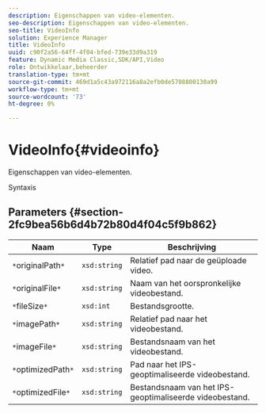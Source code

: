 ```yaml
---
description: Eigenschappen van video-elementen.
seo-description: Eigenschappen van video-elementen.
seo-title: VideoInfo
solution: Experience Manager
title: VideoInfo
uuid: c90f2a56-64ff-4f04-bfed-739e33d9a319
feature: Dynamic Media Classic,SDK/API,Video
role: Ontwikkelaar,beheerder
translation-type: tm+mt
source-git-commit: 469d1a5c43a972116a8a2efb0de5708800130a99
workflow-type: tm+mt
source-wordcount: '73'
ht-degree: 0%

---
```



# VideoInfo{#videoinfo}

Eigenschappen van video-elementen.

Syntaxis

## Parameters {#section-2fc9bea56b6d4b72b80d4f04c5f9b862}

| Naam | Type | Beschrijving |
|---|---|---|
| `*`originalPath`*` | `xsd:string` | Relatief pad naar de geüploade video. |
| `*`originalFile`*` | `xsd:string` | Naam van het oorspronkelijke videobestand. |
| `*`fileSize`*` | `xsd:int` | Bestandsgrootte. |
| `*`imagePath`*` | `xsd:string` | Relatief pad naar het videobestand. |
| `*`imageFile`*` | `xsd:string` | Bestandsnaam van het videobestand. |
| `*`optimizedPath`*` | `xsd:string` | Pad naar het IPS-geoptimaliseerde videobestand. |
| `*`optimizedFile`*` | `xsd:string` | Bestandsnaam van het IPS-geoptimaliseerde videobestand. |

